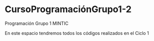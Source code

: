 # CursoProgramaciónGrupo1-2
Programación Grupo 1 MINTIC

En este espacio tendremos todos los códigos realizados en el Ciclo 1
